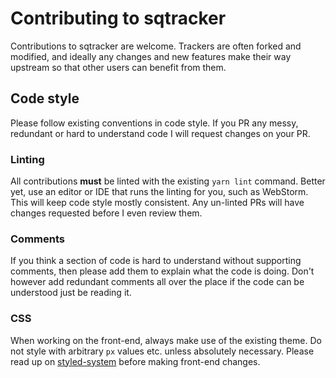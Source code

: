 # Contributing to sqtracker

Contributions to sqtracker are welcome. Trackers are often forked and modified, and ideally any changes and new features make their way upstream so that other users can benefit from them.

## Code style

Please follow existing conventions in code style. If you PR any messy, redundant or hard to understand code I will request changes on your PR.

### Linting

All contributions **must** be linted with the existing `yarn lint` command. Better yet, use an editor or IDE that runs the linting for you, such as WebStorm. This will keep code style mostly consistent. Any un-linted PRs will have changes requested before I even review them.

### Comments

If you think a section of code is hard to understand without supporting comments, then please add them to explain what the code is doing. Don't however add redundant comments all over the place if the code can be understood just be reading it.

### CSS

When working on the front-end, always make use of the existing theme. Do not style with arbitrary `px` values etc. unless absolutely necessary. Please read up on [styled-system](https://styled-system.com/) before making front-end changes.
